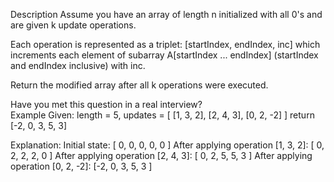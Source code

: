 Description
Assume you have an array of length n initialized with all 0's and are given k update operations.

Each operation is represented as a triplet: [startIndex, endIndex, inc] which increments each element of subarray A[startIndex ... endIndex] (startIndex and endIndex inclusive) with inc.

Return the modified array after all k operations were executed.

Have you met this question in a real interview?  
Example
Given:
length = 5,
updates = 
[
[1,  3,  2],
[2,  4,  3],
[0,  2, -2]
]
return [-2, 0, 3, 5, 3]

Explanation:
Initial state:
[ 0, 0, 0, 0, 0 ]
After applying operation [1, 3, 2]:
[ 0, 2, 2, 2, 0 ]
After applying operation [2, 4, 3]:
[ 0, 2, 5, 5, 3 ]
After applying operation [0, 2, -2]:
[-2, 0, 3, 5, 3 ]